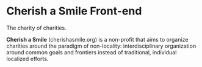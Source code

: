 Cherish a Smile Front-end
=========================

The charity of charities.

**Cherish a Smile** (cherishasmile.org) is a non-profit that aims to organize charities around the paradigm of non-locality: interdisciplinary organization around common goals and frontiers instead of traditional, individual localized efforts.
